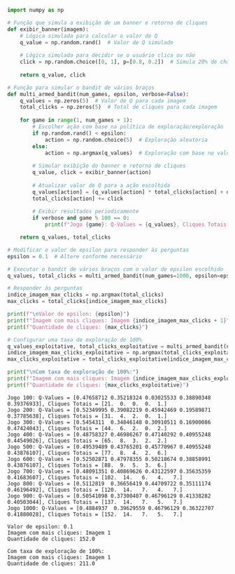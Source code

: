 ```python
import numpy as np

# Função que simula a exibição de um banner e retorno de cliques
def exibir_banner(imagem):
    # Lógica simulada para calcular o valor de Q
    q_value = np.random.rand()  # Valor de Q simulado
    
    # Lógica simulada para decidir se o usuário clica ou não
    click = np.random.choice([0, 1], p=[0.8, 0.2])  # Simula 20% de chance de clique
    
    return q_value, click

# Função para simular o bandit de vários braços
def multi_armed_bandit(num_games, epsilon, verbose=False):
    q_values = np.zeros(5)  # Valor de Q para cada imagem
    total_clicks = np.zeros(5)  # Total de cliques para cada imagem
    
    for game in range(1, num_games + 1):
        # Escolher ação com base na política de exploração/exploração
        if np.random.rand() < epsilon:
            action = np.random.choice(5)  # Exploração aleatória
        else:
            action = np.argmax(q_values)  # Exploração com base no valor de Q
        
        # Simular exibição do banner e retorno de cliques
        q_value, click = exibir_banner(action)
        
        # Atualizar valor de Q para a ação escolhida
        q_values[action] = (q_values[action] * total_clicks[action] + q_value) / (total_clicks[action] + 1)
        total_clicks[action] += click
        
        # Exibir resultados periodicamente
        if verbose and game % 100 == 0:
            print(f"Jogo {game}: Q-Values = {q_values}, Cliques Totais = {total_clicks}")

    return q_values, total_clicks

# Modificar o valor de epsilon para responder às perguntas
epsilon = 0.1  # Altere conforme necessário

# Executar o bandit de vários braços com o valor de epsilon escolhido
q_values, total_clicks = multi_armed_bandit(num_games=1000, epsilon=epsilon, verbose=True)

# Responder às perguntas
indice_imagem_max_clicks = np.argmax(total_clicks)
max_clicks = total_clicks[indice_imagem_max_clicks]

print(f"\nValor de epsilon: {epsilon}")
print(f"Imagem com mais cliques: Imagem {indice_imagem_max_clicks + 1}")
print(f"Quantidade de cliques: {max_clicks}")

# Configurar uma taxa de exploração de 100%
q_values_exploitative, total_clicks_exploitative = multi_armed_bandit(num_games=1000, epsilon=0, verbose=False)
indice_imagem_max_clicks_exploitative = np.argmax(total_clicks_exploitative)
max_clicks_exploitative = total_clicks_exploitative[indice_imagem_max_clicks_exploitative]

print("\nCom taxa de exploração de 100%:")
print(f"Imagem com mais cliques: Imagem {indice_imagem_max_clicks_exploitative + 1}")
print(f"Quantidade de cliques: {max_clicks_exploitative}")

```

    Jogo 100: Q-Values = [0.47658712 0.35218324 0.03025533 0.38890348 0.39376933], Cliques Totais = [21.  0.  0.  0.  1.]
    Jogo 200: Q-Values = [0.52349995 0.39082219 0.45942469 0.19589871 0.37785638], Cliques Totais = [31.  4.  2.  0.  1.]
    Jogo 300: Q-Values = [0.5454311  0.34846148 0.30910511 0.16900086 0.47424043], Cliques Totais = [44.  6.  2.  0.  2.]
    Jogo 400: Q-Values = [0.48758327 0.46986267 0.47140292 0.40955248 0.44549026], Cliques Totais = [65.  8.  3.  2.  2.]
    Jogo 500: Q-Values = [0.49539489 0.43765201 0.45770967 0.40955248 0.43876107], Cliques Totais = [77.  8.  4.  2.  6.]
    Jogo 600: Q-Values = [0.52502871 0.47978355 0.50218674 0.38858991 0.43876107], Cliques Totais = [88.  9.  5.  3.  6.]
    Jogo 700: Q-Values = [0.48091351 0.40869626 0.43122597 0.35635359 0.41683607], Cliques Totais = [102.  14.   6.   4.   7.]
    Jogo 800: Q-Values = [0.5112819  0.36656419 0.44709722 0.35111174 0.46196492], Cliques Totais = [120.  14.   7.   4.   7.]
    Jogo 900: Q-Values = [0.50541098 0.37300407 0.46796129 0.41338282 0.40503044], Cliques Totais = [137.  14.   7.   5.   7.]
    Jogo 1000: Q-Values = [0.4884937  0.39629559 0.46796129 0.36322707 0.41880028], Cliques Totais = [152.  14.   7.   5.   7.]
    
    Valor de epsilon: 0.1
    Imagem com mais cliques: Imagem 1
    Quantidade de cliques: 152.0
    
    Com taxa de exploração de 100%:
    Imagem com mais cliques: Imagem 1
    Quantidade de cliques: 211.0
    


```python

```
